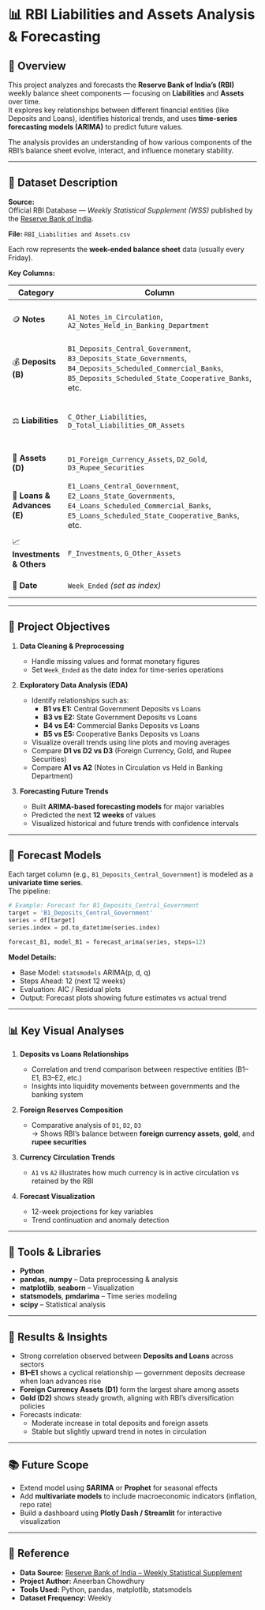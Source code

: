 
# 📊 RBI Liabilities and Assets Analysis & Forecasting

## 🧩 Overview
This project analyzes and forecasts the **Reserve Bank of India’s (RBI)** weekly balance sheet components — focusing on **Liabilities** and **Assets** over time.  
It explores key relationships between different financial entities (like Deposits and Loans), identifies historical trends, and uses **time-series forecasting models (ARIMA)** to predict future values.

The analysis provides an understanding of how various components of the RBI’s balance sheet evolve, interact, and influence monetary stability.

---

## 📁 Dataset Description

**Source:**  
Official RBI Database — *Weekly Statistical Supplement (WSS)* published by the [Reserve Bank of India](https://rbi.org.in/).

**File:** `RBI_Liabilities and Assets.csv`

Each row represents the **week-ended balance sheet** data (usually every Friday).

**Key Columns:**

| Category | Column | Description |
|-----------|---------|-------------|
| 🪙 **Notes** | `A1_Notes_in_Circulation`, `A2_Notes_Held_in_Banking_Department` | Currency in circulation and held by RBI |
| 💰 **Deposits (B)** | `B1_Deposits_Central_Government`, `B3_Deposits_State_Governments`, `B4_Deposits_Scheduled_Commercial_Banks`, `B5_Deposits_Scheduled_State_Cooperative_Banks`, etc. | Deposits maintained with RBI by various institutions |
| ⚖️ **Liabilities** | `C_Other_Liabilities`, `D_Total_Liabilities_OR_Assets` | Overall liabilities and assets on the RBI balance sheet |
| 💎 **Assets (D)** | `D1_Foreign_Currency_Assets`, `D2_Gold`, `D3_Rupee_Securities` | Composition of RBI’s asset holdings |
| 🏦 **Loans & Advances (E)** | `E1_Loans_Central_Government`, `E2_Loans_State_Governments`, `E4_Loans_Scheduled_Commercial_Banks`, `E5_Loans_Scheduled_State_Cooperative_Banks`, etc. | Loans extended by RBI to various entities |
| 📈 **Investments & Others** | `F_Investments`, `G_Other_Assets` | Investments and miscellaneous assets |
| 📅 **Date** | `Week_Ended` *(set as index)* | Date of the weekly report |

---

## 🧠 Project Objectives

1. **Data Cleaning & Preprocessing**
   - Handle missing values and format monetary figures
   - Set `Week_Ended` as the date index for time-series operations

2. **Exploratory Data Analysis (EDA)**
   - Identify relationships such as:
     - **B1 vs E1:** Central Government Deposits vs Loans  
     - **B3 vs E2:** State Government Deposits vs Loans  
     - **B4 vs E4:** Commercial Banks Deposits vs Loans  
     - **B5 vs E5:** Cooperative Banks Deposits vs Loans  
   - Visualize overall trends using line plots and moving averages
   - Compare **D1 vs D2 vs D3** (Foreign Currency, Gold, and Rupee Securities)
   - Compare **A1 vs A2** (Notes in Circulation vs Held in Banking Department)

3. **Forecasting Future Trends**
   - Built **ARIMA-based forecasting models** for major variables
   - Predicted the next **12 weeks** of values
   - Visualized historical and future trends with confidence intervals

---

## 🔮 Forecast Models

Each target column (e.g., `B1_Deposits_Central_Government`) is modeled as a **univariate time series**.  
The pipeline:

```python
# Example: Forecast for B1_Deposits_Central_Government
target = 'B1_Deposits_Central_Government'
series = df[target]
series.index = pd.to_datetime(series.index)

forecast_B1, model_B1 = forecast_arima(series, steps=12)
```

**Model Details:**
- Base Model: `statsmodels` ARIMA(p, d, q)
- Steps Ahead: 12 (next 12 weeks)
- Evaluation: AIC / Residual plots
- Output: Forecast plots showing future estimates vs actual trend

---

## 📊 Key Visual Analyses

1. **Deposits vs Loans Relationships**
   - Correlation and trend comparison between respective entities (B1–E1, B3–E2, etc.)
   - Insights into liquidity movements between governments and the banking system

2. **Foreign Reserves Composition**
   - Comparative analysis of `D1`, `D2`, `D3`  
     → Shows RBI’s balance between **foreign currency assets**, **gold**, and **rupee securities**

3. **Currency Circulation Trends**
   - `A1` vs `A2` illustrates how much currency is in active circulation vs retained by the RBI

4. **Forecast Visualization**
   - 12-week projections for key variables
   - Trend continuation and anomaly detection

---

## 🧮 Tools & Libraries

- **Python**
- **pandas**, **numpy** – Data preprocessing & analysis  
- **matplotlib**, **seaborn** – Visualization  
- **statsmodels**, **pmdarima** – Time series modeling  
- **scipy** – Statistical analysis  

---

## 🏁 Results & Insights

- Strong correlation observed between **Deposits and Loans** across sectors  
- **B1–E1** shows a cyclical relationship — government deposits decrease when loan advances rise  
- **Foreign Currency Assets (D1)** form the largest share among assets  
- **Gold (D2)** shows steady growth, aligning with RBI’s diversification policies  
- Forecasts indicate:
  - Moderate increase in total deposits and foreign assets  
  - Stable but slightly upward trend in notes in circulation

---

## 📚 Future Scope

- Extend model using **SARIMA** or **Prophet** for seasonal effects  
- Add **multivariate models** to include macroeconomic indicators (inflation, repo rate)  
- Build a dashboard using **Plotly Dash / Streamlit** for interactive visualization  

---

## 🏦 Reference

- **Data Source:** [Reserve Bank of India – Weekly Statistical Supplement](https://rbi.org.in/Scripts/BS_ViewWss.aspx)  
- **Project Author:** Aneerban Chowdhury  
- **Tools Used:** Python, pandas, matplotlib, statsmodels  
- **Dataset Frequency:** Weekly  
